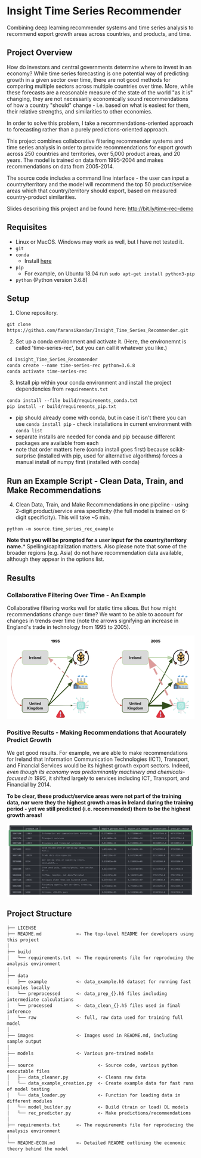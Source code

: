 # Insight Time Series Recommender

Combining deep learning recommender systems and time series analysis to recommend export growth areas across countries, and products, and time.

## Project Overview

How do investors and central governments determine where to invest in an economy? While time series forecasting is one potential way of predicting growth in a given sector over time, there are not good methods for comparing multiple sectors across multiple countries over time. More, while these forecasts are a reasonable measure of the state of the world "as it is" changing, they are not necessarily economically sound recommendations of how a country "should" change - i.e. based on what is easiest for them, their relative strengths, and similarities to other economies.

In order to solve this problem, I take a recommendations-oriented approach to forecasting rather than a purely predictions-oriented approach.

This project combines collaborative filtering recommender systems and time series analysis in order to provide recommendations for export growth across 250 countries and territories, over 5,000 product areas, and 20 years. The model is trained on data from 1995-2004 and makes recommendations on data from 2005-2014.

The source code includes a command line interface - the user can input a country/territory and the model will recommend the top 50 product/service areas which that country/territory should export, based on measured country-product similarities.

Slides describing this project and be found here: http://bit.ly/time-rec-demo

## Requisites

- Linux or MacOS. Windows may work as well, but I have not tested it.
- `git`
- `conda`
  * Install [here](https://docs.conda.io/projects/conda/en/latest/user-guide/install/)
- `pip`
  * For example, on Ubuntu 18.04 run `sudo apt-get install python3-pip`
- `python` (Python version 3.6.8)

## Setup

1. Clone repository.
```
git clone https://github.com/faransikandar/Insight_Time_Series_Recommender.git
```

2. Set up a conda environment and activate it. (Here, the environemnt is called 'time-series-rec', but you can call it whatever you like.)
```
cd Insight_Time_Series_Recommender
conda create --name time-series-rec python=3.6.8
conda activate time-series-rec
```

3. Install pip within your conda environment and install the project dependencies from `requirements.txt`
```
conda install --file build/requirements_conda.txt
pip install -r build/requirements_pip.txt
```
* pip should already come with conda, but in case it isn't there you can use `conda install pip` - check installations in current environment with `conda list`
* separate installs are needed for conda and pip because different packages are available from each
* note that order matters here (conda install goes first) because scikit-surprise (installed with pip, used for alternative algorithms) forces a manual install of numpy first (installed with conda)

## Run an Example Script - Clean Data, Train, and Make Recommendations

4. Clean Data, Train, and Make Recommendations in one pipeline - using 2-digit product/service area specificity (the full model is trained on 6-digit specificity). This will take ~5 min.
```
python -m source.time_series_rec_example
```

**Note that you will be prompted for a user input for the country/territory name.*** Spelling/capitalization matters. Also please note that some of the broader regions (e.g. Asia) do not have recommendation data available, although they appear in the options list.

## Results

### Collaborative Filtering Over Time - An Example

Collaborative filtering works well for static time slices. But how might recommendations change over time? We want to be able to account for changes in trends over time (note the arrows signifying an increase in England's trade in technology from 1995 to 2005).

![Collab Filtering Over Time](images/Insight_Collab_Filtering_Over_Time.png)

### Positive Results - Making Recommendations that  Accurately Predict Growth

We get good results. For example, we are able to make recommendations for Ireland that Information Communication Technologies (ICT), Transport, and Financial Services would be its highest growth export sectors. Indeed, *even though its economy was predominantly machinery and chemicals-focused in 1995*, it shifted largely to services including ICT, Transport, and Financial by 2014.

**To be clear, these product/service areas were not part of the training data, nor were they the highest growth areas in Ireland during the training period - yet we still predicted (i.e. recommended) them to be the highest growth areas!**

![Insight Recs Ireland](images/Insight_Recs_Ireland.png)

## Project Structure
```
├── LICENSE
├── README.md             <- The top-level README for developers using this project
│
├── build
│   └── requirements.txt  <- The requirements file for reproducing the analysis environment
│
├── data
│   ├── example           <- data_example.h5 dataset for running fast examples locally
│   └── preprocessed      <- data_prep_{}.h5 files including intermediate calculations
│   └── processed         <- data_clean_{}.h5 files used in final inference
│   └── raw               <- full, raw data used for training full model
│
├── images                <- Images used in README.md, including sample output
│
├── models                <- Various pre-trained models
│
├── source                        <- Source code, various python executable files
│   ├── data_cleaner.py           <- Cleans raw data
│   └── data_example_creation.py  <- Create example data for fast runs of model testing
│   └── data_loader.py            <- Function for loading data in different modules
│   └── model_builder.py          <- Build (train or load) DL models
│   └── rec_predicter.py          <- Make predictions/recommendations
│
├── requirements.txt      <- The requirements file for reproducing the analysis environment
│
└── README-ECON.md        <- Detailed README outlining the economic theory behind the model
```
